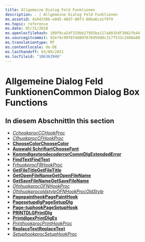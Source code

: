 ```yaml
---
title: Allgemeine Dialog Feld Funktionen
description: . | Allgemeine Dialog Feld Funktionen
ms.assetid: 4a94330b-e0d5-48d7-80f3-86ba6ca1f0f9
ms.topic: reference
ms.date: 05/31/2018
ms.openlocfilehash: 109f0ca24f319bb27955ba117a8035df3042fb44
ms.sourcegitcommit: 92e74c99f8f4d097676959d0c317f533c2400a80
ms.translationtype: MT
ms.contentlocale: de-DE
ms.lasthandoff: 03/09/2021
ms.locfileid: "106363946"
---
```

# <a name="common-dialog-box-functions"></a><span data-ttu-id="416ca-104">Allgemeine Dialog Feld Funktionen</span><span class="sxs-lookup"><span data-stu-id="416ca-104">Common Dialog Box Functions</span></span>

## <a name="in-this-section"></a><span data-ttu-id="416ca-105">In diesem Abschnitt</span><span class="sxs-lookup"><span data-stu-id="416ca-105">In this section</span></span>

-   [<span data-ttu-id="416ca-106">*Cchookproc*</span><span class="sxs-lookup"><span data-stu-id="416ca-106">*CCHookProc*</span></span>](/windows/win32/api/commdlg/nc-commdlg-lpcchookproc)
-   [<span data-ttu-id="416ca-107">*Cfhuokproc*</span><span class="sxs-lookup"><span data-stu-id="416ca-107">*CFHookProc*</span></span>](/windows/win32/api/commdlg/nc-commdlg-lpcfhookproc)
-   <span data-ttu-id="416ca-108">[**ChooseColor**](/previous-versions/windows/desktop/legacy/ms646912(v=vs.85))</span><span class="sxs-lookup"><span data-stu-id="416ca-108">[**ChooseColor**](/previous-versions/windows/desktop/legacy/ms646912(v=vs.85))</span></span>
-   [<span data-ttu-id="416ca-109">**Auswahl Schriftart**</span><span class="sxs-lookup"><span data-stu-id="416ca-109">**ChooseFont**</span></span>](/windows/win32/api/commdlg/ns-commdlg-choosefonta)
-   [<span data-ttu-id="416ca-110">**Kommdlgextendecoderror**</span><span class="sxs-lookup"><span data-stu-id="416ca-110">**CommDlgExtendedError**</span></span>](/windows/desktop/api/Commdlg/nf-commdlg-commdlgextendederror)
-   [<span data-ttu-id="416ca-111">**FindText**</span><span class="sxs-lookup"><span data-stu-id="416ca-111">**FindText**</span></span>](/windows/desktop/api/Commdlg/nf-commdlg-findtexta)
-   [<span data-ttu-id="416ca-112">*Frhuokproc*</span><span class="sxs-lookup"><span data-stu-id="416ca-112">*FRHookProc*</span></span>](/windows/win32/api/commdlg/nc-commdlg-lpfrhookproc)
-   [<span data-ttu-id="416ca-113">**GetFileTitle**</span><span class="sxs-lookup"><span data-stu-id="416ca-113">**GetFileTitle**</span></span>](/windows/desktop/api/Commdlg/nf-commdlg-getfiletitlea)
-   [<span data-ttu-id="416ca-114">**GetOpenFileName**</span><span class="sxs-lookup"><span data-stu-id="416ca-114">**GetOpenFileName**</span></span>](/windows/desktop/api/Commdlg/nf-commdlg-getopenfilenamea)
-   [<span data-ttu-id="416ca-115">**GetSaveFileName**</span><span class="sxs-lookup"><span data-stu-id="416ca-115">**GetSaveFileName**</span></span>](/windows/desktop/api/Commdlg/nf-commdlg-getsavefilenamea)
-   [<span data-ttu-id="416ca-116">*Ofnhuokproc*</span><span class="sxs-lookup"><span data-stu-id="416ca-116">*OFNHookProc*</span></span>](/windows/win32/api/commdlg/nc-commdlg-lpofnhookproc)
-   <span data-ttu-id="416ca-117">[*Ofnhuokprocoldstyle*](/previous-versions/windows/desktop/legacy/ms646932(v=vs.85))</span><span class="sxs-lookup"><span data-stu-id="416ca-117">[*OFNHookProcOldStyle*](/previous-versions/windows/desktop/legacy/ms646932(v=vs.85))</span></span>
-   [<span data-ttu-id="416ca-118">**Pagepainthook**</span><span class="sxs-lookup"><span data-stu-id="416ca-118">**PagePaintHook**</span></span>](/windows/win32/api/commdlg/nc-commdlg-lppagepainthook)
-   <span data-ttu-id="416ca-119">[**Pagesetupdlg**](/previous-versions/windows/desktop/legacy/ms646937(v=vs.85))</span><span class="sxs-lookup"><span data-stu-id="416ca-119">[**PageSetupDlg**](/previous-versions/windows/desktop/legacy/ms646937(v=vs.85))</span></span>
-   [<span data-ttu-id="416ca-120">**Page-tuphook**</span><span class="sxs-lookup"><span data-stu-id="416ca-120">**PageSetupHook**</span></span>](/windows/win32/api/commdlg/nc-commdlg-lppagesetuphook)
-   <span data-ttu-id="416ca-121">[**PRINTDLG**](/previous-versions/windows/desktop/legacy/ms646940(v=vs.85))</span><span class="sxs-lookup"><span data-stu-id="416ca-121">[**PrintDlg**](/previous-versions/windows/desktop/legacy/ms646940(v=vs.85))</span></span>
-   <span data-ttu-id="416ca-122">[**Printdlgex**](/previous-versions/windows/desktop/legacy/ms646942(v=vs.85))</span><span class="sxs-lookup"><span data-stu-id="416ca-122">[**PrintDlgEx**](/previous-versions/windows/desktop/legacy/ms646942(v=vs.85))</span></span>
-   [<span data-ttu-id="416ca-123">*Printhookproc*</span><span class="sxs-lookup"><span data-stu-id="416ca-123">*PrintHookProc*</span></span>](/windows/win32/api/commdlg/nc-commdlg-lpprinthookproc)
-   [<span data-ttu-id="416ca-124">**ReplaceText**</span><span class="sxs-lookup"><span data-stu-id="416ca-124">**ReplaceText**</span></span>](/windows/desktop/api/Commdlg/nf-commdlg-replacetexta)
-   [<span data-ttu-id="416ca-125">*Setuphookproc*</span><span class="sxs-lookup"><span data-stu-id="416ca-125">*SetupHookProc*</span></span>](/windows/win32/api/commdlg/nc-commdlg-lpsetuphookproc)

 

 
